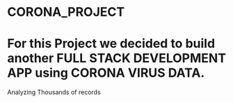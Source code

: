 # CORONA_PROJECT

# For this Project we decided to build another FULL STACK DEVELOPMENT APP using CORONA VIRUS DATA. 
   Analyzing Thousands of records 
 
